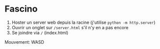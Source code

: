 # Fascino

1. Hoster un server web depuis la racine (j'utilise `python -m http.server`)
1. Ouvrir un onglet sur `/server.html` s'il n'y en a pas encore
1. Se joindre via `/` (index.html)

Mouvement: WASD